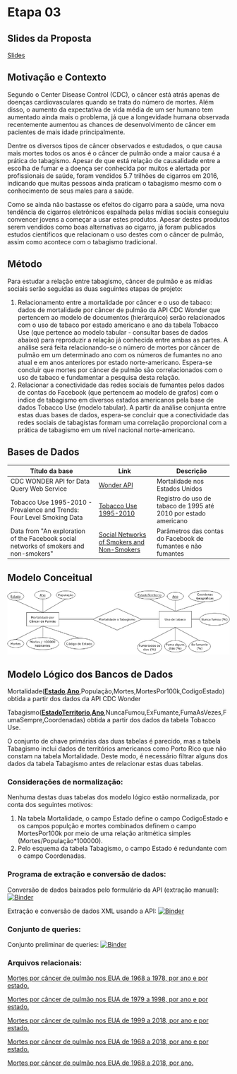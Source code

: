 # Etapa 03

## Slides da Proposta

[Slides](slides/presentation.pdf)

## Motivação e Contexto

Segundo o Center Disease Control (CDC), o câncer está atrás apenas de doenças cardiovasculares quando se trata do número de mortes. Além disso, o aumento da expectativa de vida média de um ser humano tem aumentado ainda mais o problema, já que a longevidade humana observada recentemente aumentou as chances de desenvolvimento de câncer em pacientes de mais idade principalmente.

Dentre os diversos tipos de câncer observados e estudados, o que causa mais mortes todos os anos é o câncer de pulmão onde a maior causa é a prática do tabagismo. Apesar de que está relação de causalidade entre a escolha de fumar e a doença ser conhecida por muitos e alertada por profissionais de saúde, foram vendidos 5.7 trilhões de cigarros em 2016, indicando que muitas pessoas ainda praticam o tabagismo mesmo com o conhecimento de seus males para a saúde.

Como se ainda não bastasse os efeitos do cigarro para a saúde, uma nova tendência de cigarros eletrônicos espalhada pelas mídias sociais conseguiu convencer jovens a começar a usar estes produtos. Apesar destes produtos serem vendidos como boas alternativas ao cigarro, já foram publicados estudos científicos que relacionam o uso destes com o câncer de pulmão, assim como acontece com o tabagismo tradicional.

## Método

Para estudar a relação entre tabagismo, câncer de pulmão e as mídias sociais serão seguidas as duas seguintes etapas de projeto:

1. Relacionamento entre a mortalidade por câncer e o uso de tabaco: dados de mortalidade por câncer de pulmão da API CDC Wonder que pertencem ao modelo de documentos (hierárquico) serão relacionados com o uso de tabaco por estado americano e ano da tabela Tobacco Use (que pertence ao modelo tabular - consultar bases de dados abaixo) para reproduzir a relação já conhecida entre ambas as partes. A análise será feita relacionando-se o número de mortes por câncer de pulmão em um determinado ano com os números de fumantes no ano atual e em anos anteriores por estado norte-americano. Espera-se concluir que mortes por câncer de pulmão são correlacionados com o uso de tabaco e fundamentar a pesquisa desta relação.
2. Relacionar a conectividade das redes sociais de fumantes pelos dados de contas do Facebook (que pertencem ao modelo de grafos) com o indíce de tabagismo em diversos estados americanos pela base de dados Tobacco Use (modelo tabular). A partir da análise conjunta entre estas duas bases de dados, espera-se concluir que a conectividade das redes sociais de tabagistas formam uma correlação proporcional com a prática de tabagismo em um nível nacional norte-americano.

## Bases de Dados

Título da base | Link | Descrição
----- | ----- | -----
CDC WONDER API for Data Query Web Service | [Wonder API](https://wonder.cdc.gov/wonder/help/WONDER-API.html) | Mortalidade nos Estados Unidos |
Tobacco Use 1995-2010 - Prevalence and Trends: Four Level Smoking Data | [Tobacco Use 1995-2010](https://www.kaggle.com/cdc/tobacco-use) | Registro do uso de tabaco de 1995 até 2010 por estado americano |
Data from "An exploration of the Facebook social networks of smokers and non-smokers"  | [Social Networks of Smokers and Non-Smokers](https://dataverse.harvard.edu/dataset.xhtml?persistentId=doi:10.7910/DVN/XMPAUQ) | Parâmetros das contas do Facebook de fumantes e não fumantes

## Modelo Conceitual

![](images/ermodel.png)

## Modelo Lógico dos Bancos de Dados

Mortalidade(<ins>**Estado**</ins>,<ins>**Ano**</ins>,População,Mortes,MortesPor100k,CodigoEstado) obtida a partir dos dados da API CDC Wonder

Tabagismo(<ins>**EstadoTerritorio**</ins>,<ins>**Ano**</ins>,NuncaFumou,ExFumante,FumaAsVezes,FumaSempre,Coordenadas) obtida a partir dos dados da tabela Tobacco Use.

O conjunto de chave primárias das duas tabelas é parecido, mas a tabela Tabagismo inclui dados de territórios americanos como Porto Rico que não constam na tabela Mortalidade. Deste modo, é necessário filtrar alguns dos dados da tabela Tabagismo antes de relacionar estas duas tabelas.

### Considerações de normalização:
Nenhuma destas duas tabelas dos modelo lógico estão normalizada, por conta dos seguintes motivos:

1. Na tabela Mortalidade, o campo Estado define o campo CodigoEstado e os campos populção e mortes combinados definem o campo MortesPor100k por meio de uma relação aritmética simples (Mortes/População*100000).
2. Pelo esquema da tabela Tabagismo, o campo Estado é redundante com o campo Coordenadas.

### Programa de extração e conversão de dados:
Conversão de dados baixados pelo formulário da API (extração manual): [![Binder](https://mybinder.org/badge_logo.svg)](https://mybinder.org/v2/gh/GSPAtens/Trabalho_Final-MC536-2s2020/development?filepath=stage03%2Fnotebooks%2Flungcancerdataconverter.ipynb)

Extração e conversão de dados XML usando a API: [![Binder](https://mybinder.org/badge_logo.svg)](https://mybinder.org/v2/gh/GSPAtens/Trabalho_Final-MC536-2s2020/development?filepath=stage03%2Fnotebooks%2Flungcancerdataextraction.ipynb)

### Conjunto de queries:

Conjunto preliminar de queries: [![Binder](https://mybinder.org/badge_logo.svg)](https://mybinder.org/v2/gh/GSPAtens/Trabalho_Final-MC536-2s2020/development?filepath=stage03%2Fnotebooks%2Fqueries.ipynb)

### Arquivos relacionais:
[Mortes por câncer de pulmão nos EUA de 1968 a 1978, por ano e por estado.](data/lungcancer1968-1978.csv)

[Mortes por câncer de pulmão nos EUA de 1979 a 1998, por ano e por estado.](data/lungcancer1979-1998.csv)

[Mortes por câncer de pulmão nos EUA de 1999 a 2018, por ano e por estado.](data/lungcancer1999-2018.csv)

[Mortes por câncer de pulmão nos EUA de 1968 a 2018, por ano e por estado.](data/lungcancer.csv)

[Mortes por câncer de pulmão nos EUA de 1968 a 2018, por ano.](data/lungcancer-general.csv)

